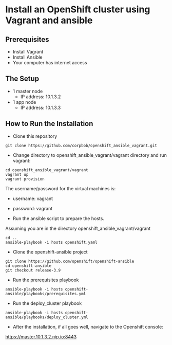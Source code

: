 # Install an OpenShift cluster using Vagrant and ansible

## Prerequisites
- Install Vagrant
- Install Ansible
- Your computer has internet access

## The Setup

- 1 master node
  - IP address: 10.1.3.2 
- 1 app node
  - IP address: 10.1.3.3

## How to Run the Installation

- Clone this repository
  
```
git clone https://github.com/corpbob/openshift_ansible_vagrant.git
```

- Change directory to openshift_ansible_vagrant/vagrant directory and run vagrant:

```
cd openshift_ansible_vagrant/vagrant
vagrant up
vagrant provision
```
The username/password for the virtual machines is:

- username: vagrant
- password: vagrant

- Run the ansible script to prepare the hosts.

Assuming you are in the directory openshift_ansible_vagrant/vagrant
```
cd ..
ansible-playbook -i hosts openshift.yaml
```

- Clone the openshift-ansible project

```
git clone https://github.com/openshift/openshift-ansible
cd openshift-ansible
git checkout release-3.9
```
- Run the prerequisites playbook

```
ansible-playbook -i hosts openshift-ansible/playbooks/prerequisites.yml
```

- Run the deploy_cluster playbook

```
ansible-playbook -i hosts openshift-ansible/playbooks/deploy_cluster.yml
```

- After the installation, if all goes well, navigate to the Openshift console:

https://master.10.1.3.2.nip.io:8443

